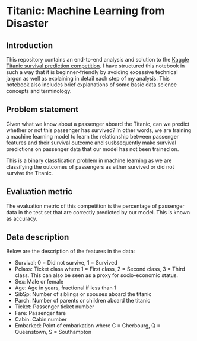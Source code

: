 # Titanic: Machine Learning from Disaster 

## Introduction
This repository contains an end-to-end analysis and solution to the [Kaggle Titanic survival prediction competition](https://www.kaggle.com/c/titanic/overview). I have structured this notebook in such a way that it is beginner-friendly by avoiding excessive technical jargon as well as explaining in detail each step of my analysis. This notebook also includes brief explanations of some basic data science concepts and terminology.

## Problem statement
Given what we know about a passenger aboard the Titanic, can we predict whether or not this passenger has survived? In other words, we are training a machine learning model to learn the relationship between passenger features and their survival outcome and susbsequently make survival predictions on passenger data that our model has not been trained on.

This is a binary classfication problem in machine learning as we are classifying the outcomes of passengers as either survived or did not survive the Titanic.

## Evaluation metric
The evaluation metric of this competition is the percentage of passenger data in the test set that are correctly predicted by our
model. This is known as accuracy.

## Data description
Below are the description of the features in the data:
- Survival: 0 = Did not survive, 1 = Survived
- Pclass: Ticket class where 1 = First class, 2 = Second class, 3 = Third class. This can also be seen as a proxy for socio-economic status.
- Sex: Male or female
- Age: Age in years, fractional if less than 1
- SibSp: Number of siblings or spouses aboard the titanic
- Parch: Number of parents or children aboard the titanic
- Ticket: Passenger ticket number
- Fare: Passenger fare
- Cabin: Cabin number
- Embarked: Point of embarkation where C = Cherbourg, Q = Queenstown, S = Southampton
